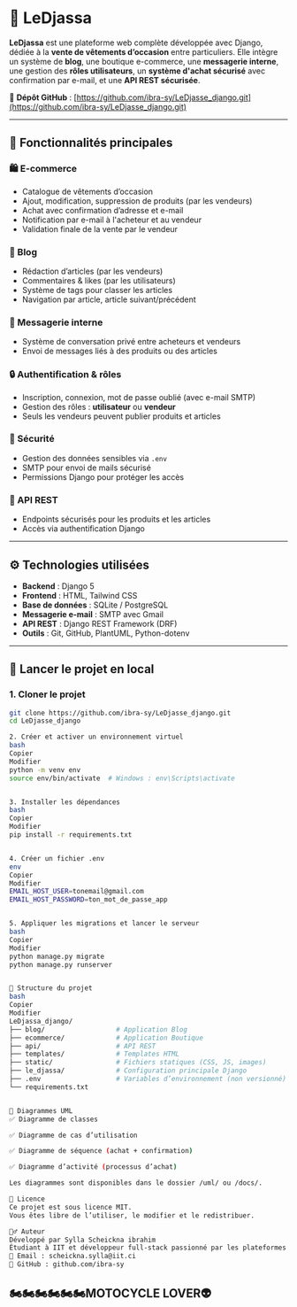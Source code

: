 # 👗 LeDjassa

**LeDjassa** est une plateforme web complète développée avec Django, dédiée à la **vente de vêtements d’occasion** entre particuliers. Elle intègre un système de **blog**, une boutique e-commerce, une **messagerie interne**, une gestion des **rôles utilisateurs**, un **système d'achat sécurisé** avec confirmation par e-mail, et une **API REST sécurisée**.

🔗 **Dépôt GitHub** : [https://github.com/ibra-sy/LeDjasse_django.git](https://github.com/ibra-sy/LeDjasse_django.git)

---

## 🚀 Fonctionnalités principales

### 🛍️ E-commerce
- Catalogue de vêtements d’occasion
- Ajout, modification, suppression de produits (par les vendeurs)
- Achat avec confirmation d’adresse et e-mail
- Notification par e-mail à l'acheteur et au vendeur
- Validation finale de la vente par le vendeur

### 📝 Blog
- Rédaction d’articles (par les vendeurs)
- Commentaires & likes (par les utilisateurs)
- Système de tags pour classer les articles
- Navigation par article, article suivant/précédent

### 💬 Messagerie interne
- Système de conversation privé entre acheteurs et vendeurs
- Envoi de messages liés à des produits ou des articles

### 🔒 Authentification & rôles
- Inscription, connexion, mot de passe oublié (avec e-mail SMTP)
- Gestion des rôles : **utilisateur** ou **vendeur**
- Seuls les vendeurs peuvent publier produits et articles

### 🔐 Sécurité
- Gestion des données sensibles via `.env`
- SMTP pour envoi de mails sécurisé
- Permissions Django pour protéger les accès

### 🔗 API REST
- Endpoints sécurisés pour les produits et les articles
- Accès via authentification Django

---


## ⚙️ Technologies utilisées

- **Backend** : Django 5
- **Frontend** : HTML, Tailwind CSS
- **Base de données** : SQLite / PostgreSQL
- **Messagerie e-mail** : SMTP avec Gmail
- **API REST** : Django REST Framework (DRF)
- **Outils** : Git, GitHub, PlantUML, Python-dotenv

---

## 🧪 Lancer le projet en local

### 1. Cloner le projet

```bash
git clone https://github.com/ibra-sy/LeDjasse_django.git
cd LeDjasse_django

2. Créer et activer un environnement virtuel
bash
Copier
Modifier
python -m venv env
source env/bin/activate  # Windows : env\Scripts\activate


3. Installer les dépendances
bash
Copier
Modifier
pip install -r requirements.txt


4. Créer un fichier .env
env
Copier
Modifier
EMAIL_HOST_USER=tonemail@gmail.com
EMAIL_HOST_PASSWORD=ton_mot_de_passe_app


5. Appliquer les migrations et lancer le serveur
bash
Copier
Modifier
python manage.py migrate
python manage.py runserver


📂 Structure du projet
bash
Copier
Modifier
LeDjassa_django/
├── blog/                  # Application Blog
├── ecommerce/             # Application Boutique
├── api/                   # API REST
├── templates/             # Templates HTML
├── static/                # Fichiers statiques (CSS, JS, images)
├── le_djassa/             # Configuration principale Django
├── .env                   # Variables d’environnement (non versionné)
└── requirements.txt


🧠 Diagrammes UML
✅ Diagramme de classes

✅ Diagramme de cas d’utilisation

✅ Diagramme de séquence (achat + confirmation)

✅ Diagramme d’activité (processus d’achat)

Les diagrammes sont disponibles dans le dossier /uml/ ou /docs/.

📜 Licence
Ce projet est sous licence MIT.
Vous êtes libre de l’utiliser, le modifier et le redistribuer.

🙋‍♂️ Auteur
Développé par Sylla Scheickna ibrahim
Étudiant à IIT et développeur full-stack passionné par les plateformes web évolutives, le clean code, et les systèmes intelligents.
📧 Email : scheickna.sylla@iit.ci
🔗 GitHub : github.com/ibra-sy
````
## 🏍️🏍️🏍️🏍️🏍️🏍️MOTOCYCLE LOVER👽
